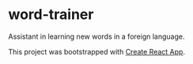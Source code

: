# word-trainer
Assistant in learning new words in a foreign language.

This project was bootstrapped with [Create React App](https://github.com/facebook/create-react-app).
